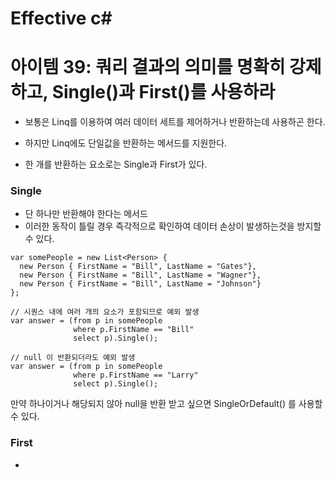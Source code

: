 # Effective c# 

# 아이템 39: 쿼리 결과의 의미를 명확히 강제하고, Single()과 First()를 사용하라

- 보통은 Linq를 이용하여 여러 데이터 세트를 제어하거나 반환하는데 사용하곤 한다.
- 하지만 Linq에도 단일값을 반환하는 메서드를 지원한다.

- 한 개를 반환하는 요소로는 Single과 First가 있다.

### Single
- 단 하나만 반환해야 한다는 메서드
- 이러한 동작이 틀릴 경우 즉각적으로 확인하여 데이터 손상이 발생하는것을 방지할 수 있다.

```
var somePeople = new List<Person> {
  new Person { FirstName = "Bill", LastName = "Gates"},
  new Person { FirstName = "Bill", LastName = "Wagner"},
  new Person { FirstName = "Bill", LastName = "Johnson"}
};

// 시퀀스 내에 여러 개의 요소가 포함되므로 예외 발생
var answer = (from p in somePeople
              where p.FirstName == "Bill"
              select p).Single();

// null 이 반환되더라도 예외 발생
var answer = (from p in somePeople
              where p.FirstName == "Larry"
              select p).Single();
```

만약 하나이거나 해당되지 않아 null을 반환 받고 싶으면 SingleOrDefault() 를 사용할 수 있다.

### First
- 
